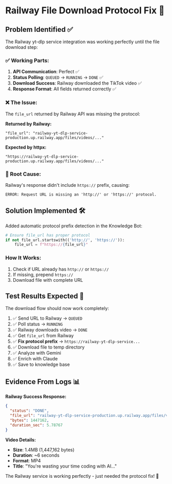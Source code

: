 # Railway File Download Protocol Fix 🔗

## Problem Identified ✅

The Railway yt-dlp service integration was working perfectly until the file download step:

### ✅ Working Parts:
1. **API Communication**: Perfect ✅
2. **Status Polling**: `QUEUED` → `RUNNING` → `DONE` ✅  
3. **Download Success**: Railway downloaded the TikTok video ✅
4. **Response Format**: All fields returned correctly ✅

### ❌ The Issue:
The `file_url` returned by Railway API was missing the protocol:

**Returned by Railway:**
```
"file_url": "railway-yt-dlp-service-production.up.railway.app/files/videos/..."
```

**Expected by httpx:**
```
"https://railway-yt-dlp-service-production.up.railway.app/files/videos/..."
```

### 🎯 Root Cause:
Railway's response didn't include `https://` prefix, causing:
```
ERROR: Request URL is missing an 'http://' or 'https://' protocol.
```

## Solution Implemented 🛠️

Added automatic protocol prefix detection in the Knowledge Bot:

```python
# Ensure file_url has proper protocol
if not file_url.startswith(('http://', 'https://')):
    file_url = f"https://{file_url}"
```

### How It Works:
1. Check if URL already has `http://` or `https://`
2. If missing, prepend `https://` 
3. Download file with complete URL

## Test Results Expected 🚀

The download flow should now work completely:

1. ✅ Send URL to Railway → `QUEUED`
2. ✅ Poll status → `RUNNING`  
3. ✅ Railway downloads video → `DONE`
4. ✅ Get `file_url` from Railway
5. ✅ **Fix protocol prefix** → `https://railway-yt-dlp-service...`
6. ✅ Download file to temp directory
7. ✅ Analyze with Gemini
8. ✅ Enrich with Claude  
9. ✅ Save to knowledge base

## Evidence From Logs 📊

**Railway Success Response:**
```json
{
  "status": "DONE",
  "file_url": "railway-yt-dlp-service-production.up.railway.app/files/videos/You_re_wasting_your_time_coding_with_AI._You_re_trying_to_build_a_com-7543023019048848662.mp4",
  "bytes": 1447162,
  "duration_sec": 5.78767
}
```

**Video Details:**
- **Size**: 1.4MB (1,447,162 bytes)
- **Duration**: ~6 seconds
- **Format**: MP4
- **Title**: "You're wasting your time coding with AI..."

The Railway service is working perfectly - just needed the protocol fix! 🎉